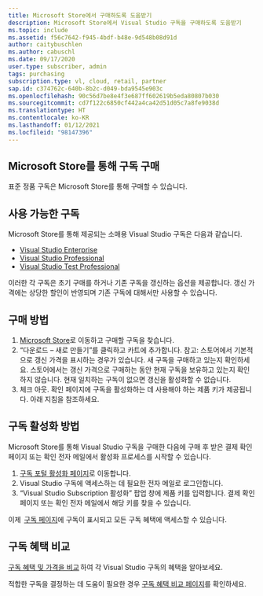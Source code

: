 ```yaml
---
title: Microsoft Store에서 구매하도록 도움받기
description: Microsoft Store에서 Visual Studio 구독을 구매하도록 도움받기
ms.topic: include
ms.assetid: f56c7642-f945-4bdf-b48e-9d548b08d91d
author: caitybuschlen
ms.author: cabuschl
ms.date: 09/17/2020
user.type: subscriber, admin
tags: purchasing
subscription.type: vl, cloud, retail, partner
sap.id: c374762c-640b-8b2c-d049-bda9545e903c
ms.openlocfilehash: 90c56d7be8e4f3e687ff602619b5eda80807b030
ms.sourcegitcommit: cd7f122c6850cf442a4ca42d51d05c7a8fe9038d
ms.translationtype: HT
ms.contentlocale: ko-KR
ms.lasthandoff: 01/12/2021
ms.locfileid: "98147396"
---
```

## <a name="purchase-subscriptions-through-microsoft-store"></a>Microsoft Store를 통해 구독 구매 

표준 정품 구독은 Microsoft Store를 통해 구매할 수 있습니다.  

## <a name="subscriptions-available"></a>사용 가능한 구독 

Microsoft Store를 통해 제공되는 소매용 Visual Studio 구독은 다음과 같습니다. 

* [Visual Studio Enterprise](https://www.microsoft.com/p/visual-studio-enterprise-subscription/dg7gmgf0dst4?activetab=pivot%3aoverviewtab)
* [Visual Studio Professional](https://www.microsoft.com/p/visual-studio-professional-subscription/dg7gmgf0dst3?activetab=pivot%3aoverviewtab) 
* [Visual Studio Test Professional](https://www.microsoft.com/p/visual-studio-test-professional-subscription/dg7gmgf0dst6?activetab=pivot%3aoverviewtab)

이러한 각 구독은 초기 구매를 하거나 기존 구독을 갱신하는 옵션을 제공합니다. 갱신 가격에는 상당한 할인이 반영되며 기존 구독에 대해서만 사용할 수 있습니다.  

## <a name="how-to-purchase"></a>구매 방법 

1. [Microsoft Store](https://www.microsoft.com/store)로 이동하고 구매할 구독을 찾습니다.
1. “다운로드 – 새로 만들기”를 클릭하고 카트에 추가합니다. 참고: 스토어에서 기본적으로 갱신 가격을 표시하는 경우가 있습니다. 새 구독을 구매하고 있는지 확인하세요. 스토어에서는 갱신 가격으로 구매하는 동안 현재 구독을 보유하고 있는지 확인하지 않습니다. 현재 일치하는 구독이 없으면 갱신을 활성화할 수 없습니다.
1. 체크 아웃. 확인 페이지에 구독을 활성화하는 데 사용해야 하는 제품 키가 제공됩니다. 아래 지침을 참조하세요. 

## <a name="how-to-activate-your-subscription"></a>구독 활성화 방법 

Microsoft Store를 통해 Visual Studio 구독을 구매한 다음에 구매 후 받은 결제 확인 페이지 또는 확인 전자 메일에서 활성화 프로세스를 시작할 수 있습니다. 

1. [구독 포털 활성화 페이지](https://my.visualstudio.com/subscriptions/activate)로 이동합니다.
1. Visual Studio 구독에 액세스하는 데 필요한 전자 메일로 로그인합니다. 
1. “Visual Studio Subscription 활성화” 팝업 창에 제품 키를 입력합니다. 결제 확인 페이지 또는 확인 전자 메일에서 해당 키를 찾을 수 있습니다. 

이제  [구독 페이지](https://my.visualstudio.com/subscriptions)에 구독이 표시되고 모든 구독 혜택에 액세스할 수 있습니다. 

## <a name="compare-subscription-benefits"></a>구독 혜택 비교

[구독 혜택 및 가격을 비교](https://visualstudio.microsoft.com/vs/pricing/) 하여 각 Visual Studio 구독의 혜택을 알아보세요. 

적합한 구독을 결정하는 데 도움이 필요한 경우 [구독 혜택 비교 페이지](https://visualstudio.microsoft.com/vs/benefits/)를 확인하세요.